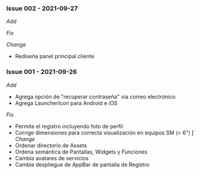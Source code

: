 ### Issue 002 - 2021-09-27
_Add_

_Fix_

_Change_
- Rediseña panel principal cliente

### Issue 001 - 2021-09-26
_Add_
- Agrega opción de "recuperar contraseña" vía correo electrónico
- Agrega LauncherIcon para Android e iOS
  
_Fix_
- Permite el registro incluyendo foto de perfil
- Corrige dimensiones para correcta visualización en equipos SM (< 6")
  ∫
_Change_
- Ordenar directorio de Assets
- Ordena semántica de Pantallas, Widgets y Funciones
- Cambia avatares de servicios
- Cambia despliegue de AppBar de pantalla de Registro